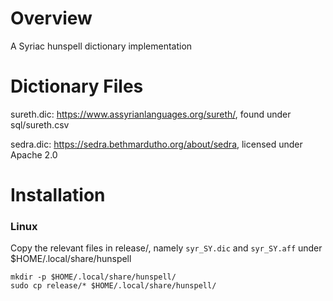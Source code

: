 # Overview
A Syriac hunspell dictionary implementation

# Dictionary Files

sureth.dic: https://www.assyrianlanguages.org/sureth/, found under sql/sureth.csv

sedra.dic:  https://sedra.bethmardutho.org/about/sedra, licensed under Apache 2.0

# Installation

### Linux

Copy the relevant files in release/, namely `syr_SY.dic` and `syr_SY.aff` under $HOME/.local/share/hunspell

```
mkdir -p $HOME/.local/share/hunspell/
sudo cp release/* $HOME/.local/share/hunspell/
```
